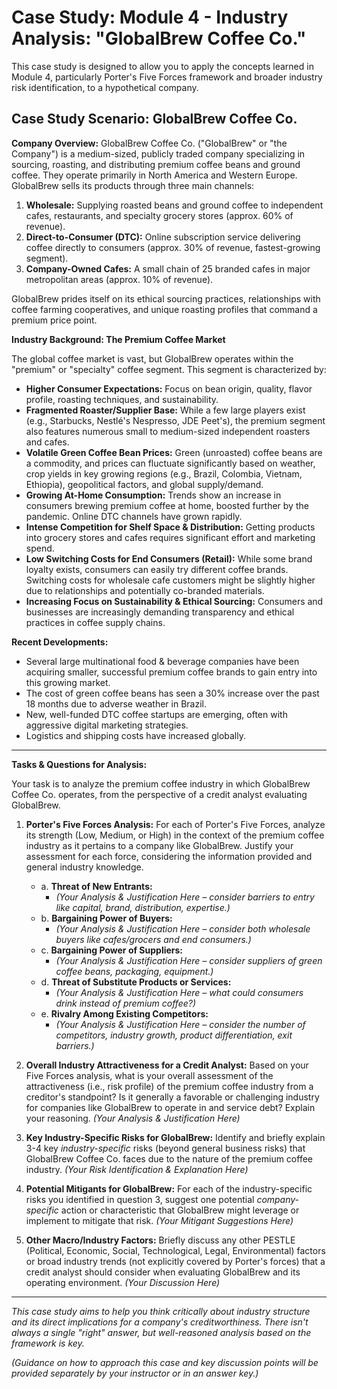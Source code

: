 # Case Study: Module 4 - Industry Analysis: "GlobalBrew Coffee Co."

This case study is designed to allow you to apply the concepts learned in Module 4, particularly Porter's Five Forces framework and broader industry risk identification, to a hypothetical company.

## Case Study Scenario: GlobalBrew Coffee Co.

**Company Overview:**
GlobalBrew Coffee Co. ("GlobalBrew" or "the Company") is a medium-sized, publicly traded company specializing in sourcing, roasting, and distributing premium coffee beans and ground coffee. They operate primarily in North America and Western Europe. GlobalBrew sells its products through three main channels:
1.  **Wholesale:** Supplying roasted beans and ground coffee to independent cafes, restaurants, and specialty grocery stores (approx. 60% of revenue).
2.  **Direct-to-Consumer (DTC):** Online subscription service delivering coffee directly to consumers (approx. 30% of revenue, fastest-growing segment).
3.  **Company-Owned Cafes:** A small chain of 25 branded cafes in major metropolitan areas (approx. 10% of revenue).

GlobalBrew prides itself on its ethical sourcing practices, relationships with coffee farming cooperatives, and unique roasting profiles that command a premium price point.

**Industry Background: The Premium Coffee Market**

The global coffee market is vast, but GlobalBrew operates within the "premium" or "specialty" coffee segment. This segment is characterized by:
*   **Higher Consumer Expectations:** Focus on bean origin, quality, flavor profile, roasting techniques, and sustainability.
*   **Fragmented Roaster/Supplier Base:** While a few large players exist (e.g., Starbucks, Nestlé's Nespresso, JDE Peet's), the premium segment also features numerous small to medium-sized independent roasters and cafes.
*   **Volatile Green Coffee Bean Prices:** Green (unroasted) coffee beans are a commodity, and prices can fluctuate significantly based on weather, crop yields in key growing regions (e.g., Brazil, Colombia, Vietnam, Ethiopia), geopolitical factors, and global supply/demand.
*   **Growing At-Home Consumption:** Trends show an increase in consumers brewing premium coffee at home, boosted further by the pandemic. Online DTC channels have grown rapidly.
*   **Intense Competition for Shelf Space & Distribution:** Getting products into grocery stores and cafes requires significant effort and marketing spend.
*   **Low Switching Costs for End Consumers (Retail):** While some brand loyalty exists, consumers can easily try different coffee brands. Switching costs for wholesale cafe customers might be slightly higher due to relationships and potentially co-branded materials.
*   **Increasing Focus on Sustainability & Ethical Sourcing:** Consumers and businesses are increasingly demanding transparency and ethical practices in coffee supply chains.

**Recent Developments:**
*   Several large multinational food & beverage companies have been acquiring smaller, successful premium coffee brands to gain entry into this growing market.
*   The cost of green coffee beans has seen a 30% increase over the past 18 months due to adverse weather in Brazil.
*   New, well-funded DTC coffee startups are emerging, often with aggressive digital marketing strategies.
*   Logistics and shipping costs have increased globally.

---

**Tasks & Questions for Analysis:**

Your task is to analyze the premium coffee industry in which GlobalBrew Coffee Co. operates, from the perspective of a credit analyst evaluating GlobalBrew.

1.  **Porter's Five Forces Analysis:**
    For each of Porter's Five Forces, analyze its strength (Low, Medium, or High) in the context of the premium coffee industry as it pertains to a company like GlobalBrew. Justify your assessment for each force, considering the information provided and general industry knowledge.

    *   a.  **Threat of New Entrants:**
        *   *(Your Analysis & Justification Here – consider barriers to entry like capital, brand, distribution, expertise.)*
    *   b.  **Bargaining Power of Buyers:**
        *   *(Your Analysis & Justification Here – consider both wholesale buyers like cafes/grocers and end consumers.)*
    *   c.  **Bargaining Power of Suppliers:**
        *   *(Your Analysis & Justification Here – consider suppliers of green coffee beans, packaging, equipment.)*
    *   d.  **Threat of Substitute Products or Services:**
        *   *(Your Analysis & Justification Here – what could consumers drink instead of premium coffee?)*
    *   e.  **Rivalry Among Existing Competitors:**
        *   *(Your Analysis & Justification Here – consider the number of competitors, industry growth, product differentiation, exit barriers.)*

2.  **Overall Industry Attractiveness for a Credit Analyst:**
    Based on your Five Forces analysis, what is your overall assessment of the attractiveness (i.e., risk profile) of the premium coffee industry from a creditor's standpoint? Is it generally a favorable or challenging industry for companies like GlobalBrew to operate in and service debt? Explain your reasoning.
    *(Your Analysis & Justification Here)*

3.  **Key Industry-Specific Risks for GlobalBrew:**
    Identify and briefly explain 3-4 key *industry-specific* risks (beyond general business risks) that GlobalBrew Coffee Co. faces due to the nature of the premium coffee industry.
    *(Your Risk Identification & Explanation Here)*

4.  **Potential Mitigants for GlobalBrew:**
    For each of the industry-specific risks you identified in question 3, suggest one potential *company-specific* action or characteristic that GlobalBrew might leverage or implement to mitigate that risk.
    *(Your Mitigant Suggestions Here)*

5.  **Other Macro/Industry Factors:**
    Briefly discuss any other PESTLE (Political, Economic, Social, Technological, Legal, Environmental) factors or broad industry trends (not explicitly covered by Porter's forces) that a credit analyst should consider when evaluating GlobalBrew and its operating environment.
    *(Your Discussion Here)*

---

*This case study aims to help you think critically about industry structure and its direct implications for a company's creditworthiness. There isn't always a single "right" answer, but well-reasoned analysis based on the framework is key.*

*(Guidance on how to approach this case and key discussion points will be provided separately by your instructor or in an answer key.)*
